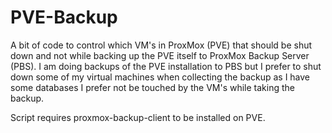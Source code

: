 # PVE-Backup

A bit of code to control which VM's in ProxMox (PVE) that should be shut down and not while backing up the PVE itself to ProxMox Backup Server (PBS). I am doing backups of the PVE installation to PBS but I prefer to shut down some of my virtual machines when collecting the backup as I have some databases I prefer not be touched by the VM's while taking the backup. 

Script requires proxmox-backup-client to be installed on PVE.
